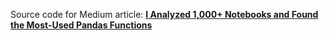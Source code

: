 Source code for Medium article: [**I Analyzed 1,000+ Notebooks and Found the Most-Used Pandas Functions**](https://medium.com/@johnnychau/i-analyzed-1-000-notebooks-and-found-the-most-used-pandas-functions-f85e665c720d)
